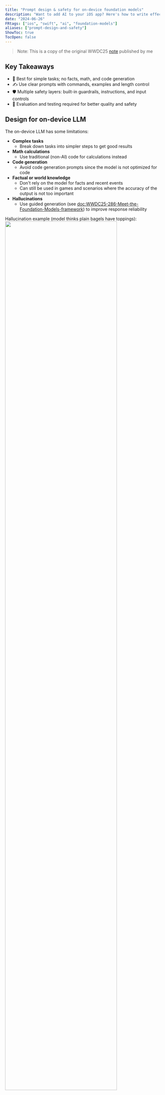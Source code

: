```yaml
---
title: "Prompt design & safety for on-device foundation models"
description: "Want to add AI to your iOS app? Here's how to write effective prompts"
date: "2024-06-26"
FRtags: ["ios", "swift", "ai", "foundation-models"]
aliases: ["prompt-design-and-safety"]
ShowToc: true
TocOpen: false
---
```

> Note: This is a copy of the original WWDC25 [note](https://wwdcnotes.com/documentation/wwdcnotes/wwdc25-248-explore-prompt-design-and-safety-for-ondevice-foundation-models) published by me

## Key Takeaways

- 🤖 Best for simple tasks; no facts, math, and code generation
- ✍️ Use clear prompts with commands, examples and length control
- 🛡️ Multiple safety layers: built-in guardrails, instructions, and input controls
- 🧪 Evaluation and testing required for better quality and safety

## Design for on-device LLM
The on-device LLM has some limitations:
- **Complex tasks**
    - Break down tasks into simpler steps to get good results
- **Math calculations**
    - Use traditional (non-AI) code for calculations instead
- **Code generation**
    - Avoid code generation prompts since the model is not optimized for code
- **Factual or world knowledge**
    - Don't rely on the model for facts and recent events
    - Can still be used in games and scenarios where the accuracy of the output is not too important
- **Hallucinations**
    - Use guided generation (see <doc:WWDC25-286-Meet-the-Foundation-Models-framework>) to improve response reliability
    
Hallucination example (model thinks plain bagels have toppings):
<img src="../images/WWDC25-248-Bagel-Mistake.png#center" width=85%>

## Prompting best practices
- Use length qualifiers, such as paragraph or word count
    - Example phrases: *"in a few words"*, *"in three sentences"*, *"in a single paragraph"*, "in detail"
    ```swift
    let prompt = "In a single paragraph, generate a bedtime story about a fox."
    ```

- Specify a role and style

<img src="../images/WWDC25-248-Role-and-Style.png#center" width=85%>


- Use clear commands
- Give a single specific task in detail
- Provide up to 5 examples
- Use all-caps strong commands like MUST and DO NOT to control the behavior

> Tip: The new Playgrounds feature (see <doc:WWDC25-247-Whats-new-in-Xcode>) is a great place to test prompts directly in Xcode

<img src="../images/WWDC25-248-Playground.png#center" width=95%>

### Instructions vs Prompts
The aforementioned best practices are applicable to both instructions and prompts. 

An **instruction** is a special type of prompt that defines how the model should behave across all subsequent prompts in a session. 
The model receives the instruction before any other prompt.

<img src="../images/WWDC25-248-Instructions.png#center" width=85%>

### Interactive experiences
You can offer some interactivity in your app by allowing your users to provide prompts to the model.

<img src="../images/WWDC25-248-Interactivity.png#center" width=50%>

## Design for safety
While Apple's Foundation Models framework comes with integrated safety features, it's important to evaluate potential risks specific to your app.

### Built-in guardrails
The framework automatically applies guardrails to:
- **Input:** Instructions, prompts, and tool calls are screened for harmful content
- **Output:** Model responses are filtered even if inputs bypass the initial screening

You can catch and handle guardrail violation errors:
```swift
do {
    try await session.respond(to: prompt)
} catch LanguageModelSession.GenerationError.guardrailViolation {
    print("Safety guardrail violation occurred.")
}
```

> Note: Errors occurring in **proactive features**, not driven by user actions, are safe to ignore. However, any errors originating from **user-initiated features** should show suitable UI feedback to the user.

### Build trust and safety
- Disallow inappropriate content
- Handle user input with care
- Evaluate potential consequences of users acting on your app's output

### Add safety instructions
<img src="../images/WWDC25-248-Safety-Instructions.png#center" width=50%>

> Important: Instructions should only come from you as the developer. Never include untrusted user content in your instructions.

### User input handling patterns
- Direct user input (high flexibility, high risk)
    ```swift
    let prompt = userInput
    ```
- Combined prompts (balanced approach)
    ```swift
    let prompt = "Generate a story about \(userInput)"
    ```
- Curated prompts (low flexibility, low risk)
    ```swift
    enum Topic: String {
        case adventure = "an adventure in an ancient forest"
        case fantasy = "a fantasy on an uninhibited island"
    }
    
    let topic: Topic = .adventure
    let prompt = "Generate a story about \(topic.rawValue)"
    ```

### Use case-specific mitigations
Consider the real-world impact of the generated content in your app. Here are some examples:
- Bagel flavor generation app
    - Show an allergen warning
    - Add the ability to disable some ingredients in app settings
- Trivia generation app
    - Use denying keywords in your instructions to avoid controversial political topics or inappropriate content
    - Train a classifier for more reliable outputs

### Layering-based approach
The aforementioned safety recommendations act as multiple layers. Each layer has its weaknesses but when stacked together, the chances of a safety violation passing through all of them is very low.

<img src="../images/WWDC25-248-Layers.png#center" width=40%>

## Evaluate and test
- Curate a dataset with prompts for all use cases and safety issues
- Create automated tests with manual checks
- Use another LLM to grade responses
- Test failure scenarios with safety violations to see how your app behaves

The model will be updated continuously. Make sure to report any safety issues you encounter.

## Safety checklist
- [ ] Handle guardrail violation errors
- [ ] Add safety instructions
- [ ] Control user input in prompts
- [ ] Apply use case-specific mitigations
- [ ] Evaluate and test